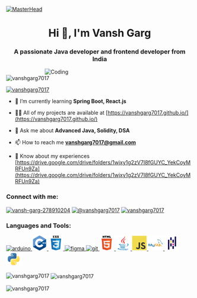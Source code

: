 [![MasterHead](https://magiccopy.xyz/assets/images/hadder.gif)]((https://magiccopy.com/) )

<h1 align="center">Hi 👋, I'm Vansh Garg</h1>
<h3 align="center">A passionate Java developer and frontend developer from India</h3>
<img align="right" alt="Coding" width="400" src="https://cdn.dribbble.com/users/1162077/screenshots/3848914/programmer.gif">

<p align="left"> <img src="https://komarev.com/ghpvc/?username=vanshgarg7017&label=Profile%20views&color=0e75b6&style=flat" alt="vanshgarg7017" /> </p>

<p align="left"> <a href="https://github.com/ryo-ma/github-profile-trophy"><img src="https://github-profile-trophy.vercel.app/?username=vanshgarg7017" alt="vanshgarg7017" /></a> </p>

- 🌱 I’m currently learning **Spring Boot, React.js**

- 👨‍💻 All of my projects are available at [https://vanshgarg7017.github.io/](https://vanshgarg7017.github.io/)

- 💬 Ask me about **Advanced Java, Solidity, DSA**

- 📫 How to reach me **vanshgarg7017@gmail.com**

- 📄 Know about my experiences [https://drive.google.com/drive/folders/1wjxy1g2zV7I8fGUYC_YekCoyMRFUn9Za](https://drive.google.com/drive/folders/1wjxy1g2zV7I8fGUYC_YekCoyMRFUn9Za)

<h3 align="left">Connect with me:</h3>
<p align="left">
<a href="https://linkedin.com/in/vansh-garg-278910204" target="blank"><img align="center" src="https://raw.githubusercontent.com/rahuldkjain/github-profile-readme-generator/master/src/images/icons/Social/linked-in-alt.svg" alt="vansh-garg-278910204" height="30" width="40" /></a>
<a href="https://www.hackerrank.com/@vanshgarg7017" target="blank"><img align="center" src="https://raw.githubusercontent.com/rahuldkjain/github-profile-readme-generator/master/src/images/icons/Social/hackerrank.svg" alt="@vanshgarg7017" height="30" width="40" /></a>
<a href="https://www.leetcode.com/vanshgarg7017" target="blank"><img align="center" src="https://raw.githubusercontent.com/rahuldkjain/github-profile-readme-generator/master/src/images/icons/Social/leet-code.svg" alt="vanshgarg7017" height="30" width="40" /></a>
</p>

<h3 align="left">Languages and Tools:</h3>
<p align="left"> <a href="https://www.arduino.cc/" target="_blank" rel="noreferrer"> <img src="https://cdn.worldvectorlogo.com/logos/arduino-1.svg" alt="arduino" width="40" height="40"/> </a> <a href="https://www.w3schools.com/cpp/" target="_blank" rel="noreferrer"> <img src="https://raw.githubusercontent.com/devicons/devicon/master/icons/cplusplus/cplusplus-original.svg" alt="cplusplus" width="40" height="40"/> </a> <a href="https://www.w3schools.com/css/" target="_blank" rel="noreferrer"> <img src="https://raw.githubusercontent.com/devicons/devicon/master/icons/css3/css3-original-wordmark.svg" alt="css3" width="40" height="40"/> </a> <a href="https://www.figma.com/" target="_blank" rel="noreferrer"> <img src="https://www.vectorlogo.zone/logos/figma/figma-icon.svg" alt="figma" width="40" height="40"/> </a> <a href="https://git-scm.com/" target="_blank" rel="noreferrer"> <img src="https://www.vectorlogo.zone/logos/git-scm/git-scm-icon.svg" alt="git" width="40" height="40"/> </a> <a href="https://www.w3.org/html/" target="_blank" rel="noreferrer"> <img src="https://raw.githubusercontent.com/devicons/devicon/master/icons/html5/html5-original-wordmark.svg" alt="html5" width="40" height="40"/> </a> <a href="https://www.java.com" target="_blank" rel="noreferrer"> <img src="https://raw.githubusercontent.com/devicons/devicon/master/icons/java/java-original.svg" alt="java" width="40" height="40"/> </a> <a href="https://developer.mozilla.org/en-US/docs/Web/JavaScript" target="_blank" rel="noreferrer"> <img src="https://raw.githubusercontent.com/devicons/devicon/master/icons/javascript/javascript-original.svg" alt="javascript" width="40" height="40"/> </a> <a href="https://www.mysql.com/" target="_blank" rel="noreferrer"> <img src="https://raw.githubusercontent.com/devicons/devicon/master/icons/mysql/mysql-original-wordmark.svg" alt="mysql" width="40" height="40"/> </a> <a href="https://pandas.pydata.org/" target="_blank" rel="noreferrer"> <img src="https://raw.githubusercontent.com/devicons/devicon/2ae2a900d2f041da66e950e4d48052658d850630/icons/pandas/pandas-original.svg" alt="pandas" width="40" height="40"/> </a> <a href="https://www.python.org" target="_blank" rel="noreferrer"> <img src="https://raw.githubusercontent.com/devicons/devicon/master/icons/python/python-original.svg" alt="python" width="40" height="40"/> </a> </p>

<p><img align="left" src="https://github-readme-stats.vercel.app/api/top-langs?username=vanshgarg7017&show_icons=true&locale=en&layout=compact" alt="vanshgarg7017" /></p>

<p>&nbsp;<img align="center" src="https://github-readme-stats.vercel.app/api?username=vanshgarg7017&show_icons=true&locale=en" alt="vanshgarg7017" /></p>

<p><img align="center" src="https://github-readme-streak-stats.herokuapp.com/?user=vanshgarg7017&" alt="vanshgarg7017" /></p>
